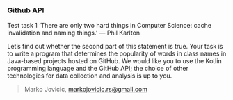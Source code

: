 ### Github API

Test task 1
‘There are only two hard things in Computer Science: cache invalidation and naming things.’
— Phil Karlton

Let’s find out whether the second part of this statement is true. Your task is to write a program that determines the popularity of words in class names in Java-based projects hosted on GitHub. We would like you to use the Kotlin programming language and the GitHub API; the choice of other technologies for data collection and analysis is up to you.

> Marko Jovicic, markojovicic.rs@gmail.com
